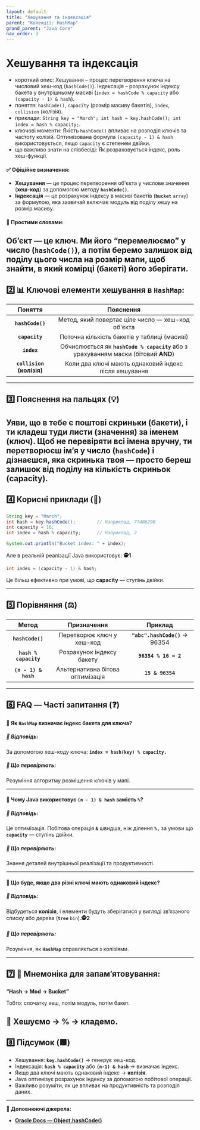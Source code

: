 ```yaml
---
layout: default
title: "Хешування та індексація"
parent: "Колекції: HashMap"
grand_parent: "Java Core"
nav_order: 3
---
```


# Хешування та індексація

*   короткий опис: Хешування – процес перетворення ключа на числовий хеш-код (`hashCode()`). Індексація – розрахунок індексу бакета у внутрішньому масиві (`index = hashCode % capacity` або `(capacity - 1) & hash`).
*   поняття: `hashCode()`, `capacity` (розмір масиву бакетів), `index`, `collision` (колізія).
*   приклади: `String key = "March"; int hash = key.hashCode(); int index = hash % capacity;`.
*   ключові моменти: Якість `hashCode()` впливає на розподіл ключів та частоту колізій. Оптимізована формула `(capacity - 1) & hash` використовується, якщо `capacity` є степенем двійки.
*   що важливо знати на співбесіді: Як розраховується індекс, роль хеш-функції.
#### **✅ Офіційне визначення:**

* **Хешування** — це процес перетворення об'єкта у числове значення (**хеш-код**) за допомогою методу **`hashCode()`**.
* **Індексація** — це розрахунок індексу в масиві бакетів (**`bucket`** `array`) за формулою, яка зазвичай включає модуль від поділу хешу на розмір масиву.

#### **🧠 Простими словами:**

**Об’єкт** — це ключ. Ми його “перемелюємо” у число (**`hashCode()`**), а потім беремо залишок від поділу цього числа на розмір мапи, щоб знайти, в який комірці (**бакеті**) його зберігати.
---

## **2️⃣ 📊 Ключові елементи хешування в `HashMap`:**

| Поняття | Пояснення |
| :---: | :---: |
| **`hashCode()`** | Метод, який повертає ціле число — хеш-код об'єкта |
| **`capacity`** | Поточна кількість бакетів у таблиці (масиві) |
| **`index`** | Обчислюється як **`hashCode % capacity`** або з урахуванням маски (бітовий **AND**) |
| **`collision` (колізія)** | Коли два ключі мають однаковий індекс після хешування |

---

## **3️⃣ Пояснення на пальцях (💡)**

Уяви, що в тебе є поштові скриньки (**бакети**), і ти кладеш туди листи (**значення**) за іменем (**ключ**). Щоб не перевіряти всі імена вручну, ти перетворюєш ім’я у число (**`hashCode`**) і дізнаєшся, яка скринька твоя — просто береш залишок від поділу на кількість скриньок (**capacity**).
---

## **4️⃣ Корисні приклади (🧪)**

```java
String key = "March";
int hash = key.hashCode();        // Наприклад, 77406290
int capacity = 16;
int index = hash % capacity;      // Наприклад, 2

System.out.println("Bucket index: " + index);
```
Але в реальній реалізації Java використовує: **🕵️1**


```java
int index = (capacity - 1) & hash;
```
Це більш ефективно при умові, що **capacity** — ступінь двійки.

---

## **5️⃣ Порівняння (⚖️)**

| Метод | Призначення | Приклад |
| :---: | :---: | :---: |
| **`hashCode()`** | Перетворює ключ у хеш-код | **`"abc".hashCode()`** → 96354 |
| **`hash % capacity`** | Розрахунок індексу бакету | **`96354 % 16 = 2`** |
| **`(n - 1) & hash`** | Альтернативна бітова оптимізація | **`15 & 96354`** |

---

## **6️⃣ FAQ — Часті запитання (❓)**

#### **🔹 Як `HashMap` визначає індекс бакета для ключа?**

##### **💬 Відповідь:**

За допомогою хеш-коду ключа: **`index = hash(key) % capacity.`**

##### **📌 Що перевіряють:**

Розуміння алгоритму розміщення ключів у мапі.

---

#### **🔹 Чому Java використовує `(n - 1) & hash` замість `%`?**

##### **💬 Відповідь:**

Це оптимізація. Побітова операція **`&`** швидша, ніж ділення **`%,`** за умови що **`capacity`** — ступінь двійки.

##### **📌 Що перевіряють:**

Знання деталей внутрішньої реалізації та продуктивності.

---

#### **🔹 Що буде, якщо два різні ключі мають однаковий індекс?**

##### **💬 Відповідь:**

Відбудеться **колізія**, і елементи будуть зберігатися у вигляді зв’язаного списку або дерева (**`tree`** `bin`).**🕵️2**

##### **📌 Що перевіряють:**

Розуміння, як **`HashMap`** справляється з колізіями.

---

## **7️⃣ 🧠 Мнемоніка для запам’ятовування:**

**“Hash → Mod → Bucket”**

Тобто: спочатку хеш, потім модуль, потім бакет.

👊 Хешуємо → % → кладемо.
---

## **8️⃣ Підсумок (🟩)**

* Хешування: **`key.hashCode()`** → генерує хеш-код.
* Індексація: **`hash % capacity`** або **`(n-1) & hash`** → визначає індекс.
* Якщо два ключі мають однаковий індекс → **колізія**.
* Java оптимізує розрахунок індексу за допомогою побітової операції.
* Важливо розуміти, як це впливає на продуктивність та розподіл даних.

---

**🔗 Доповнюючі джерела:**

* [**Oracle Docs — Object.hashCode()**](https://docs.oracle.com/en/java/javase/17/docs/api/java.base/java/lang/Object.html#hashCode\(\))